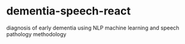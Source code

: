 # dementia-speech-react
diagnosis of early dementia using NLP machine learning and speech pathology methodology 
